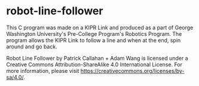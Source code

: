 # robot-line-follower


This C program was made on a KIPR Link and produced as a part of George Washington University's Pre-College Program's Robotics Program.
The program allows the KIPR Link to follow a line and when at the end, spin around and go back.

Robot Line Follower by Patrick Callahan + Adam Wang is licensed under a Creative Commons Attribution-ShareAlike 4.0 International License.
For more information, please visit https://creativecommons.org/licenses/by-sa/4.0/.
